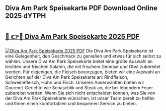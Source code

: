 ## Diva Am Park Speisekarte PDF Download Online 2025 dYTPH

# <h2><a href="http://gc66a8e.nevu.top/?p=Diva+Am+Park+Speisekarte">🔗 👉🔴 Diva Am Park Speisekarte 2025 PDF</a></h2>

[![Diva Am Park Speisekarte 2025 PDF](https://i.imgur.com/dBaPXMq.png)](http://gc66a8e.nevu.top/?p=Diva+Am+Park+Speisekarte)
Die Diva Am Park Speisekarte ist eine Gelegenheit, den Geschmack zu genießen und etwas für sich selbst zu wählen. Unsere Diva Am Park Speisekarte bietet eine große Auswahl an leichten und frischen Salaten, die mit frischem Gemüse und Obst zubereitet werden. Für diejenigen, die Fleisch bevorzugen, bieten wir eine Auswahl an Gerichten auf der Diva Am Park Speisekarte an: Rindfleisch, Schweinefleisch, Huhn und Fisch. Unseren Auserwählten bieten wir Gourmet-Gerichte wie Schaschlik und Steak an, die bei lebendem Feuer zubereitet werden. Wenn Sie sich nicht entscheiden können, was Sie von der Diva Am Park Speisekarte wünschen, ist unser Team bereit zu helfen und Ihnen einen komfortablen und bequemen Service zu bieten.
